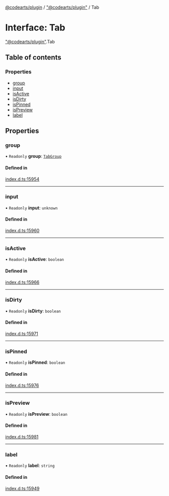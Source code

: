 [@codearts/plugin](../README.md) / ["@codearts/plugin"](../modules/_codearts_plugin_.md) / Tab

# Interface: Tab

["@codearts/plugin"](../modules/_codearts_plugin_.md).Tab

## Table of contents

### Properties

- [group](codearts_plugin_.Tab.md#group)
- [input](codearts_plugin_.Tab.md#input)
- [isActive](codearts_plugin_.Tab.md#isactive)
- [isDirty](codearts_plugin_.Tab.md#isdirty)
- [isPinned](codearts_plugin_.Tab.md#ispinned)
- [isPreview](codearts_plugin_.Tab.md#ispreview)
- [label](codearts_plugin_.Tab.md#label)

## Properties

### group

• `Readonly` **group**: [`TabGroup`](codearts_plugin_.TabGroup.md)

#### Defined in

[index.d.ts:15954](https://github.com/huaweicloud/cloudide-plugin-api/blob/b58031b/index.d.ts#L15954)

___

### input

• `Readonly` **input**: `unknown`

#### Defined in

[index.d.ts:15960](https://github.com/huaweicloud/cloudide-plugin-api/blob/b58031b/index.d.ts#L15960)

___

### isActive

• `Readonly` **isActive**: `boolean`

#### Defined in

[index.d.ts:15966](https://github.com/huaweicloud/cloudide-plugin-api/blob/b58031b/index.d.ts#L15966)

___

### isDirty

• `Readonly` **isDirty**: `boolean`

#### Defined in

[index.d.ts:15971](https://github.com/huaweicloud/cloudide-plugin-api/blob/b58031b/index.d.ts#L15971)

___

### isPinned

• `Readonly` **isPinned**: `boolean`

#### Defined in

[index.d.ts:15976](https://github.com/huaweicloud/cloudide-plugin-api/blob/b58031b/index.d.ts#L15976)

___

### isPreview

• `Readonly` **isPreview**: `boolean`

#### Defined in

[index.d.ts:15981](https://github.com/huaweicloud/cloudide-plugin-api/blob/b58031b/index.d.ts#L15981)

___

### label

• `Readonly` **label**: `string`

#### Defined in

[index.d.ts:15949](https://github.com/huaweicloud/cloudide-plugin-api/blob/b58031b/index.d.ts#L15949)
